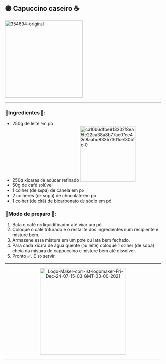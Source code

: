 ## 🟣 Capuccino caseiro ☕
<a href="https://ibb.co/0Gd5HFL">
  <img height= "250" src="https://i.ibb.co/YLqgHyS/354694-original.jpg" alt="354694-original" border="0" /></a>

---

### 🔸Ingredientes 📝:
- 250g de leite em pó
- 250g xícaras de açúcar refinado <a href="https://imgbb.com/"><img height= "180" src="https://i.ibb.co/hgBJmJY/ca10b6dfbe913209f8ea5fe22ca38a8b77ac07ee43c8aabd83357301cef30bfc-0.png" alt="ca10b6dfbe913209f8ea5fe22ca38a8b77ac07ee43c8aabd83357301cef30bfc-0" border="0" /></a>
- 50g de café solúvel
- 1 colher (de sopa) de canela em pó
- 2 colheres (de sopa) de chocolate em pó
- 1 colher (de chá) de bicarbonato de sódio em pó


### 🔸Modo de preparo 💬: 
1. Bata o café no liquidificador até virar um pó.
2. Coloque o café triturado e o restante dos ingredientes num recipiente e misture bem.
3. Armazene essa mistura em um pote ou lata bem fechado.
4. Para cada xícara de água quente (ou leite) coloque 1 colher (de sopa) cheia da mistura de cappuccino e misture bem até dissolver.
5. Pronto ✅. É só servir.

----

<div align= "center">
   <a href="https://ibb.co/sKbGLL7">
     <img height= "280" src="https://i.ibb.co/3p4qttK/Logo-Maker-com-ist-logomaker-Fri-Dec-24-07-15-03-GMT-03-00-2021.png" alt="Logo-Maker-com-ist-logomaker-Fri-Dec-24-07-15-03-GMT-03-00-2021" border="0" /></a>
</div>

---
